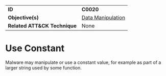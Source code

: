 |||
|---------|------------------------|
|**ID**|**C0020**|
|**Objective(s)**|[Data Manipulation](https://github.com/MBCProject/mbc-beta/tree/master/micro-behaviors/data-manipulation)|
|**Related ATT&CK Technique**|None|


Use Constant
============
Malware may manipulate or use a constant value, for example as part of a larger string used by some function.



